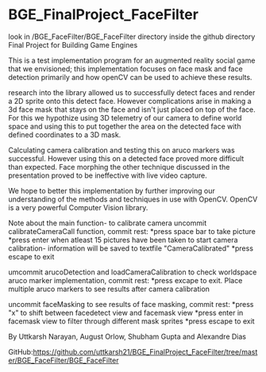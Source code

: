# BGE_FinalProject_FaceFilter
look in /BGE_FaceFilter/BGE_FaceFilter directory inside the github directory
Final Project for Building Game Engines

This is a test implementation program for an augmented reality social game that we envisioned; this implementation focuses
on face mask and face detection primarily and how openCV can be used to achieve these results. 

research into the library allowed us to successfully detect faces and render a 2D sprite onto this detect face.
However complications arise in making a 3d face mask that stays on the face and isn't just placed on top of the face.
For this we hypothize using 3D telemetry of our camera to define world space and using this to put together the area on the 
detected face with defined coordinates to a 3D mask. 

Calculating camera calibration and testing this on aruco markers was successful. However using this on a detected face proved
more difficult than expected. Face morphing the other technique discussed in the presentation proved to be ineffective with live 
video capture. 

We hope to better this implementation by further improving our understanding of the methods and techniques in use with OpenCV.
OpenCV is a very powerful Computer Vision library. 

Note about the main function-
to calibrate camera uncommit calibrateCameraCall function, commit rest:
*press space bar to take picture 
*press enter when atleast 15 pictures have been taken to start camera calibration- information will be saved to textfile "CameraCalibrated"
*press escape to exit

umcommit arucoDetection and loadCameraCalibration to check worldspace aruco marker implementation, commit rest:
*press excape to exit. Place multiple aruco markers to see results after camera calibration

uncommit faceMasking to see results of face masking, commit rest:
*press "x" to shift between facedetect view and facemask view
*press enter in facemask view to filter through different mask sprites
*press escape to exit

By Uttkarsh Narayan, August Orlow, Shubham Gupta and Alexandre Dias

GitHub:https://github.com/uttkarsh21/BGE_FinalProject_FaceFilter/tree/master/BGE_FaceFilter/BGE_FaceFilter
